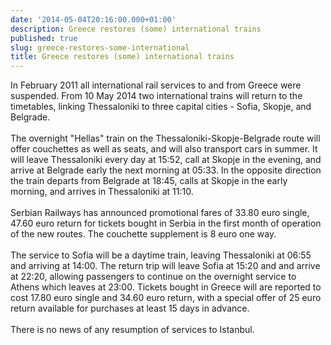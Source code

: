 ```yaml
---
date: '2014-05-04T20:16:00.000+01:00'
description: Greece restores (some) international trains
published: true
slug: greece-restores-some-international
title: Greece restores (some) international trains
---
```


In February 2011 all international rail services to and from Greece were suspended. From 10 May 2014 two international trains will return to the timetables, linking Thessaloniki to three capital cities - Sofia, Skopje, and Belgrade.<br />
<br />
The overnight "Hellas" train on the Thessaloniki-Skopje-Belgrade route will offer couchettes as well as seats, and will also transport cars in summer. It will leave Thessaloniki every day at 15:52, call at Skopje in the evening, and arrive at Belgrade early the next morning at 05:33. In the opposite direction the train departs from Belgrade at 18:45, calls at Skopje in the early morning, and arrives in Thessaloniki at 11:10.<br />
<br />
Serbian Railways has announced promotional fares of 33.80 euro single, 47.60 euro return for tickets bought in Serbia in the first month of operation of the new routes. The couchette supplement is 8 euro one way.<br />
<br />
The service to Sofia will be a daytime train, leaving Thessaloniki at 06:55 and arriving at 14:00. The return trip will leave Sofia at 15:20 and and arrive at 22:20, allowing passengers to continue on the overnight service to Athens which leaves at 23:00. Tickets bought in Greece will are reported to cost 17.80 euro single and 34.60 euro return, with a special offer of 25 euro return available for purchases at least 15 days in advance.<br />
<br />
There is no news of any resumption of services to Istanbul.   <br />
<br />